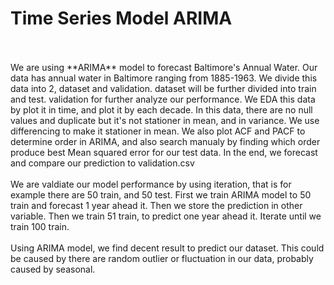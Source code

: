 # Time Series Model ARIMA
<br>
<br>
We are using **ARIMA** model to forecast Baltimore's Annual Water. Our data has annual water in Baltimore ranging from 1885-1963. We divide this data into 2, dataset and validation. dataset will be further divided into train and test. validation for further analyze our performance. We EDA this data by plot it in time, and plot it by each decade. In this data, there are no null values and duplicate but it's not stationer in mean, and in variance. We use differencing to make it stationer in mean. We also plot ACF and PACF to determine order in ARIMA, and also search manualy by finding which order produce best Mean squared error for our test data. In the end, we forecast and compare our prediction to validation.csv
<br><br>
We are valdiate our model performance by using iteration, that is for example there are 50 train, and 50 test. First we train ARIMA model to 50 train and forecast 1 year ahead it. Then we store the prediction in other variable. Then we train 51 train, to predict one year ahead it. Iterate until we train 100 train.
<br><br>
Using ARIMA model, we find decent result to predict our dataset. This could be caused by there are random outlier or fluctuation in our data, probably caused by seasonal. 
